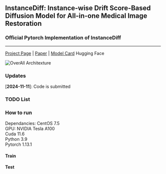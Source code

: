 ## InstanceDiff: Instance-wise Drift Score-Based Diffusion Model for All-in-one Medical Image Restoration
### Official Pytorch Implementation of InstanceDiff
---
[Project Page](https://github.com/zyc-123/InstanceDiff) | [Paper]() | [Model Card]() Hugging Face

![OverAll Architexture]()

### Updates
[**2024-11-11**]: Code is submitted

### TODO List

### How to run
Dependancies:
  CentOS 7.5</br>
  GPU: NVIDIA Tesla A100</br>
  Cuda 11.6</br>
  Python 3.9</br>
  Pytorch 1.13.1</br>
#### Train

#### Test
